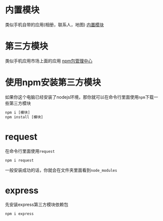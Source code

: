 # 内置模块

类似手机自带的应用(相册，联系人，地图)
[内置模块](http://nodejs.cn/api/zlib.html)

# 第三方模块

类似手机应用市场上面的应用
[npm包管理中心](https://www.npmjs.com/)

# 使用npm安装第三方模块

如果你这个电脑已经安装了nodejs环境，那你就可以在命令行里面使用`npm`下载一些第三方模块
```js
npm i [模块]
npm install [模块]
```

# request

在命令行里面使用`request`
```js
npm i request
```
一般安装成功的话，你就会在文件夹里面看到`node_modules`

# express

先安装express第三方模块依赖包
```js
npm i express
```